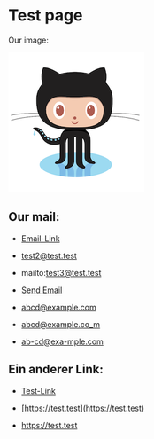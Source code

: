 # Test page

Our image:

![our image caption](github-octocat.png)

## Our mail:

- [Email-Link](mailto:test@test.test)

- [test2@test.test](mailto:test2@test.test)

- mailto:test3@test.test

- <a href= "mailto:abc@example.com">Send Email</a> 

- <a href= "mailto:abcd@example.com">abcd@example.com</a> 

- <a href= "mailto:abcd@example.co_m<">abcd@example.co_m</a> 

- <a href= "mailto:ab-cd@exa-mple.com">ab-cd@exa-mple.com</a> 

## Ein anderer Link:

- [Test-Link](https://test.test)

- [https://test.test](https://test.test)

- https://test.test